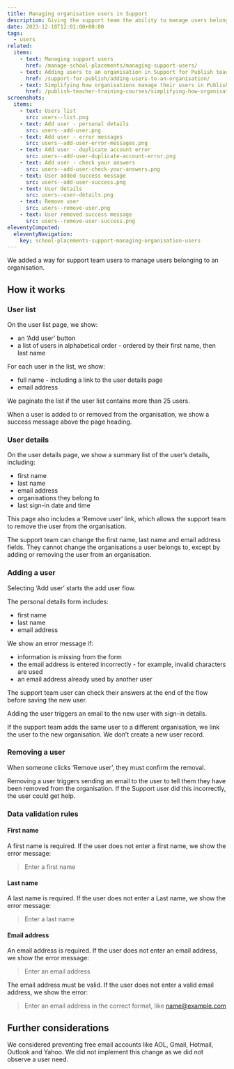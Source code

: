 ```yaml
---
title: Managing organisation users in Support
description: Giving the support team the ability to manage users belonging to an organisation
date: 2023-12-18T12:01:00+00:00
tags:
  - users
related:
  items:
    - text: Managing support users
      href: /manage-school-placements/managing-support-users/
    - text: Adding users to an organisation in Support for Publish teacher training courses
      href: /support-for-publish/adding-users-to-an-organisation/
    - text: Simplifying how organisations manage their users in Publish teacher training courses
      href: /publish-teacher-training-courses/simplifying-how-organisations-manage-users/
screenshots:
  items:
    - text: Users list
      src: users--list.png
    - text: Add user - personal details
      src: users--add-user.png
    - text: Add user - error messages
      src: users--add-user-error-messages.png
    - text: Add user - duplicate account error
      src: users--add-user-duplicate-account-error.png
    - text: Add user - check your answers
      src: users--add-user-check-your-answers.png
    - text: User added success message
      src: users--add-user-success.png
    - text: User details
      src: users--user-details.png
    - text: Remove user
      src: users--remove-user.png
    - text: User removed success message
      src: users--remove-user-success.png
eleventyComputed:
  eleventyNavigation:
    key: school-placements-support-managing-organisation-users
---
```


We added a way for support team users to manage users belonging to an organisation.

## How it works

### User list

On the user list page, we show:

- an ‘Add user’ button
- a list of users in alphabetical order - ordered by their first name, then last name

For each user in the list, we show:

- full name - including a link to the user details page
- email address

We paginate the list if the user list contains more than 25 users.

When a user is added to or removed from the organisation, we show a success message above the page heading.

### User details

On the user details page, we show a summary list of the user’s details, including:

- first name
- last name
- email address
- organisations they belong to
- last sign-in date and time

This page also includes a ‘Remove user’ link, which allows the support team to remove the user from the organisation.

The support team can change the first name, last name and email address fields. They cannot change the organisations a user belongs to, except by adding or removing the user from an organisation.

### Adding a user

Selecting ‘Add user’ starts the add user flow.

The personal details form includes:

- first name
- last name
- email address

We show an error message if:

- information is missing from the form
- the email address is entered incorrectly - for example, invalid characters are used
- an email address already used by another user

The support team user can check their answers at the end of the flow before saving the new user.

Adding the user triggers an email to the new user with sign-in details.

If the support team adds the same user to a different organisation, we link the user to the new organisation. We don’t create a new user record.

### Removing a user

When someone clicks ‘Remove user’, they must confirm the removal.

Removing a user triggers sending an email to the user to tell them they have been removed from the organisation. If the Support user did this incorrectly, the user could get help.

### Data validation rules

#### First name

A first name is required. If the user does not enter a first name, we show the error message:

> Enter a first name

#### Last name

A last name is required. If the user does not enter a Last name, we show the error message:

> Enter a last name

#### Email address

An email address is required. If the user does not enter an email address, we show the error message:

> Enter an email address

The email address must be valid. If the user does not enter a valid email address, we show the error:

> Enter an email address in the correct format, like name@example.com

## Further considerations

We considered preventing free email accounts like AOL, Gmail, Hotmail, Outlook and Yahoo. We did not implement this change as we did not observe a user need.
